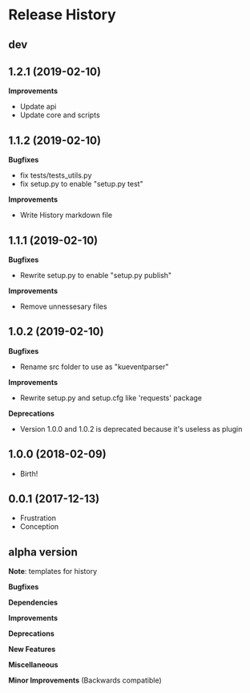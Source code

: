 
Release History
===============

dev
---

1.2.1 (2019-02-10)
------------------
**Improvements**
- Update api
- Update core and scripts

1.1.2 (2019-02-10)
------------------
**Bugfixes**
- fix tests/tests_utils.py
- fix setup.py to enable "setup.py test"

**Improvements**
- Write History markdown file

1.1.1 (2019-02-10)
------------------
**Bugfixes**
- Rewrite setup.py to enable "setup.py publish"

**Improvements**
- Remove unnessesary files

1.0.2 (2019-02-10)
------------------
**Bugfixes**
- Rename src folder to use as "kueventparser"

**Improvements**
- Rewrite setup.py and setup.cfg like 'requests' package

**Deprecations**
- Version 1.0.0 and 1.0.2 is deprecated because it's useless as plugin

1.0.0 (2018-02-09)
------------------

-   Birth!

0.0.1 (2017-12-13)
------------------

-   Frustration
-   Conception

alpha version
-------------------
**Note**: templates for history

**Bugfixes**

**Dependencies**

**Improvements**

**Deprecations**

**New Features**

**Miscellaneous**

**Minor Improvements** (Backwards compatible)

